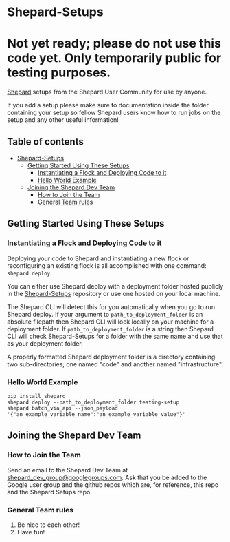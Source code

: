 # Shepard-Setups

# Not yet ready; please do not use this code yet. Only temporarily public for testing purposes.

[Shepard](https://github.com/Jmevorach/New-Shepard) setups from the Shepard User Community for use by anyone.

If you add a setup please make sure to documentation inside the folder containing your setup so fellow Shepard users know how to run jobs on the setup and any other useful information! 

## Table of contents

- [Shepard-Setups](#shepard-setups)
  - [Getting Started Using These Setups](#getting-started-using-these-setups)
    - [Instantiating a Flock and Deploying Code to it](#instantiating-a-flock-and-deploying-code-to-it)
    - [Hello World Example](#hello-world-example)
  - [Joining the Shepard Dev Team](#joining-the-shepard-dev-team)
    - [How to Join the Team](#how-to-join-the-team)
    - [General Team rules](#general-team-rules)

## Getting Started Using These Setups 

### Instantiating a Flock and Deploying Code to it

Deploying your code to Shepard and instantiating a new flock or reconfiguring an existing flock is all accomplished with one command: ```shepard deploy```.

You can either use Shepard deploy with a deployment folder hosted publicly in the [Shepard-Setups](https://github.com/Jmevorach/Shepard-Setups) repository or use one hosted on your local machine.

The Shepard CLI will detect this for you automatically when you go to run Shepard deploy. If your argument to `path_to_deployment_folder` is an absolute filepath then Shepard CLI will look locally on your machine for a deployment folder. If `path_to_deployment_folder` is a string then Shepard CLI will check Shepard-Setups for a folder with the same name and use that as your deployment folder.

A properly formatted Shepard deployment folder is a directory containing two sub-directories; one named "code" and another named "infrastructure".

### Hello World Example
```
pip install shepard
shepard deploy --path_to_deployment_folder testing-setup
shepard batch_via_api --json_payload '{"an_example_variable_name":"an_example_variable_value"}'
```

## Joining the Shepard Dev Team

### How to Join the Team
Send an email to the Shepard Dev Team at shepard_dev_group@googlegroups.com. Ask that you be added to the Google user group and the github repos which are, for reference, this repo and the Shepard Setups repo. 

### General Team rules
1. Be nice to each other!
2. Have fun!